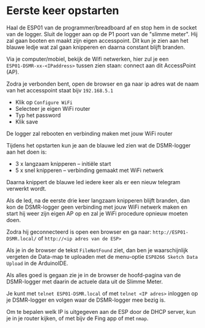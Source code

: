 # Eerste keer opstarten

Haal de ESP01 van de programmer/breadboard af en stop hem in de socket van de logger.
Sluit de logger aan op de P1 poort van de "slimme meter". Hij zal gaan booten en maakt 
zijn eigen accesspoint. Dit kun je zien aan het blauwe ledje wat zal gaan knipperen
en daarna constant blijft branden.

Via je computer/mobiel, bekijk de Wifi netwerken, hier zul je een 
`ESP01‑DSMR‑xx‑<IPaddress>` tussen zien staan: connect aan dit AccessPoint (AP).

Zodra je verbonden bent, open de browser en ga naar ip adres wat de naam van het 
accesspoint staat bijv `192.168.5.1`

- Klik op `Configure WiFi`
- Selecteer je eigen WiFi router
- Typ het password
- Klik save

De logger zal rebooten en verbinding maken met jouw WiFi router

Tijdens het opstarten kun je aan de blauwe led zien wat de DSMR-logger aan het doen is:

- 3 x langzaam knipperen – initiële start
- 5 x snel knipperen – verbinding gemaakt met WiFi netwerk

Daarna knippert de blauwe led iedere keer als er een nieuw telegram verwerkt wordt.

Als de led, na de eerste drie keer langzaam knipperen blijft branden, dan kon de 
DSMR-logger geen verbinding met jouw WiFi netwerk maken en start hij weer zijn eigen 
AP op en zal je WiFi procedure opnieuw moeten doen.

Zodra hij geconnecteerd is open een browser en ga naar:
`http://ESP01-DSMR.local/` of `http://<ip adres van de ESP>`

Als je in de browser de tekst `FileNotFound` ziet, dan ben je waarschijnlijk vergeten 
de Data-map te uploaden met de menu-optie `ESP8266 Sketch Data Upload` in de ArduinoIDE.

Als alles goed is gegaan zie je in de browser de hoofd-pagina van de DSMR-logger met 
daarin de actuele data uit de Slimme Meter.

Je kunt met `telnet ESP01-DSMR.local` of met `telnet <IP adres>` inloggen op je DSMR-logger
en volgen waar de DSMR-logger mee bezig is.

Om te bepalen welk IP is uitgegeven aan de ESP door de DHCP server, kun je in je router 
kijken, of met bijv de Fing app of met `nmap`.





